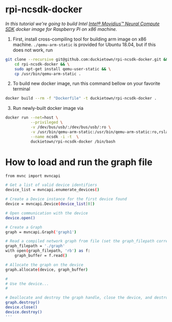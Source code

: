 # rpi-ncsdk-docker
_In this tutorial we're going to build Intel [Intel® Movidius™ Neural Compute SDK](https://github.com/movidius/ncsdk) docker image for Raspberry Pi on x86 machine._

1. First, install cross-compiling tool for building arm image on x86 machine. `./qemu-arm-static` is provided for Ubuntu 18.04, but if this does not work, run 

```sh
git clone --recursive git@github.com:duckietown/rpi-ncsdk-docker.git && \
    cd rpi-ncsdk-docker && \
    sudo apt-get install qemu-user-static && \
    cp /usr/bin/qemu-arm-static .
```

2. To build new docker image, run this command bellow on your favorite terminal

```sh
docker build --rm -f "Dockerfile" -t duckietown/rpi-ncsdk-docker .
```

3. Run newly-built docker image via 

```sh
docker run --net=host \
           --privileged \
           -v /dev/bus/usb/:/dev/bus/usb/:ro \
           -v /usr/bin/qemu-arm-static:/usr/bin/qemu-arm-static:ro,rslave \
           --name ncsdk -i -t  \
           duckietown/rpi-ncsdk-docker /bin/bash
```

# How to load and run the graph file

```sh
from mvnc import mvncapi

# Get a list of valid device identifiers
device_list = mvncapi.enumerate_devices()

# Create a Device instance for the first device found
device = mvncapi.Device(device_list[0])

# Open communication with the device
device.open()

# Create a Graph
graph = mvncapi.Graph('graph1')

# Read a compiled network graph from file (set the graph_filepath correctly for your graph file)
graph_filepath = './graph'
with open(graph_filepath, 'rb') as f:
    graph_buffer = f.read()

# Allocate the graph on the device
graph.allocate(device, graph_buffer)

#
# Use the device...
#

# Deallocate and destroy the graph handle, close the device, and destroy the device handle
graph.destroy()
device.close()
device.destroy()
'''
